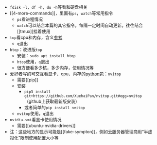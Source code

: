 - `fdisk -l`，`df -h`，`du -h`等看和硬盘相关
- [[4-more-commands]]，里面有`ps`，`watch`等常用指令
  - `ps`看进程情况
  - `watch`可以结合本篇的其它指令，每隔一定时间自动更新。往往结合[[tmux]]挂着使用
- `top`看cpu和内存，含义[参考](https://blog.csdn.net/xiaoxiao_chen945/article/details/121038280)
  - `q`退出
- `htop`：改进版`top`
  - 安装：`sudo apt install htop`
  - `htop`使用，`q`退出
  - 很方便看多少核，多少内存，使用情况等
- 爱好者写的可交互看显卡、cpu、内存的[python包](https://www.zhihu.com/question/376875425/answer/1728922058)：`nvitop`
  - 需要[[pip]]
  - 安装
    - `pip3 install git+https://github.com/XuehaiPan/nvitop.git#egg=nvitop`（github上获取最新版安装）
    - 或者简单的`pip install nvitop`
  - `nvitop`使用，`q`退出
- `nvidia-smi`看显卡使用情况
  - 需要[[ubuntu-nvidia-drivers]]
- 注：这些地方的显示可能是[[fake-sympton]]，例如云服务器管理商用“半虚拟化”限制使用配置大小等